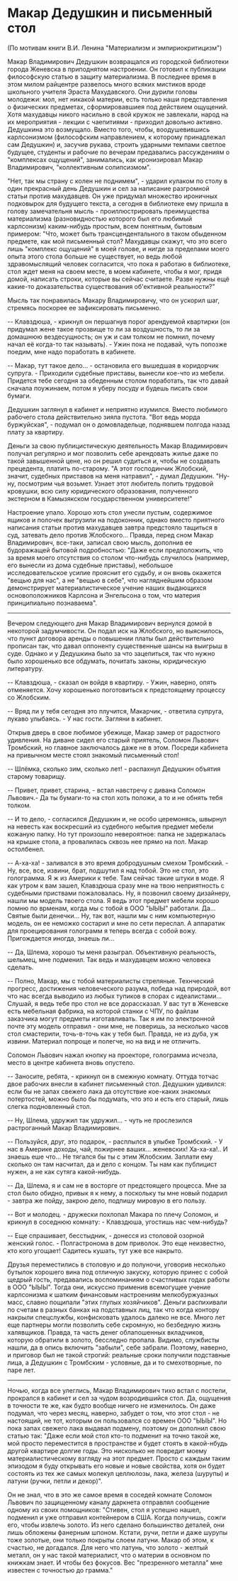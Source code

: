 # Макар Дедушкин и письменный стол

(По мотивам книги В.И. Ленина "Материализм и эмпириокритицизм")

Макар Владимирович Дедушкин возвращался из городской библиотеки города Женевска в приподнятом настроении. Он готовил к публикации философскую статью в защиту материализма. В последнее время в этом милом райцентре развелось много всяких мистиков вроде школьного учителя Эраста Махудавского. Они дурили головы молодежи: мол, нет никакой материи, есть только наши представления о физических предметах, сформировавшиея под действием ощущений. Хотя махудавцы никого насильно в свой кружок не завлекали, народ на их мероприятия - лекции с чаепитиями - приходил довольно активно. Дедушкина это возмущало. Вместо того, чтобы, воодушевившись карлсонизмом (философским направлением, к которому принадлежал сам Дедушкин) и, засучив рукава, строить ударными темпами светлое будущее, студенты и рабочие по вечерам предавались рассуждениям о "комплексах ощущений", занимались, как иронизировал Макар Владимирович, "коллективным солипсизмом".

"Нет, так мы страну с колен не поднимем", - ударил кулаком по столу в один прекрасный день Дедушкин и сел за написание разгромной статьи против махудавцев. Он уже придумал множество ироничных подковырок для будущего текста, а сегодня в библиотеке ему пришла в голову замечательня мысль - проиллюстрировать преимущества материализма (разновидностью которого был его любимый карлсонизм) каким-нибудь простым, всем понятным, бытовым примером: "Что, может быть трансцендентального в таком обыденном предмете, как мой письменный стол? Махудавцы скажут, что это всего лишь "комплекс ощущений" в моей голове, и нигде за пределами моего опыта этого стола больше не существует, но ведь любой здравомыслящий человек согласится, что пока я работаю в библиотеке, стол ждет меня на своем месте, в моем кабинете, чтобы я мог, придя домой, написать строки, которые вы сейчас считаете. Разве нужны ещё какие-то доказательства существования об'ективной реальности?"

Мысль так понравилась Макару Владимировичу, что он ускорил шаг, стремясь поскорее ее зафиксировать письменно. 

-- Клавздюша, - крикнул он першагнув порог арендуемой квартирки (он придумал жене такое прозвище то ли за воздушность, то ли за домашнюю вездесущность; он уж и сам толком не помнил, почему начал её когда-то так называть). - Ужин пока не подавай,  чуть попозже поедим, мне надо поработать в  кабинете.

-- Макар, тут такое дело... - остановила его вышедшая в коридорчик супруга. - Приходили судебные приставы, вынесли кое-что из мебели. Придется тебе сегодня за обеденным столом поработать, так что давай сначала поужинаем, потом я уберу посуду и будешь писать свои бумаги.

Дедушкин заглянул в кабинет и неприятно изумился. Вместо любимого рабочего стола действительно зияла пустота. "Вот ведь морда буржуйская", - подумал он о домовладельце, поднявшем полгода назад плату за квартиру. 

Деньги за свою публицистическую деятельность Макар Владимирович получал регулярно и мог позволить себе арендовать жилье даже по такой завышенной  цене, но он решил судиться и, чтобы не создавать прецедента, платить по-старому. "А этот господинчик Жлобский, значит, судебных приставов на меня натравил", - думал Дедушкин. "Ну-ну, посмотрим чья возьмет. Узнает этот любитель попить трудовой кровушки, всю силу юридического образования, полученного экстерном в Камызякском государственном университете!"

Настроение упало. Хорошо хоть стол унесли пустым, содержимое ящиков и полочек выгрузили на подоконник, однако вместо приятного написания статьи против махудавцев завтра предстояло тащиться в суд, затевать дело против Жлобского... Правда, перед сном Макар Владимирович, все-таки, записал свою мысль, дополнив ее будоражащей бытовой подробностью: "Даже если предположить, что за время моего отсутствия со столом что-нибудь случилось (например, его вынесли из дома судебные приставы), небольшое исследовательское усилие прояснит его судьбу, и он вновь окажется "вещью для нас", а не "вещью в себе", что нагляднейшим образом демонстрирует материалистическое учение наших выдающихся основоположников Карлсона и Энгельсона о том, что материя принципиально познаваема".

* * *

Вечером следующего дня Макар Владимирович вернулся домой в некоторой задумчивости. Он подал иск на Жлобского, но выяснилось, что пункт договора аренды о повышении платы был действительно прописан так, что давал оппоненту существенные шансы на выигрыш в суде. Однако и у Дедушкина было за что зацепиться, так что нужно было хорошенько все обдумать, почитать законы, юридическую литературу. 

-- Клавздюша, - сказал он войдя в квартиру. - Ужин, наверно, опять отменяется. Хочу хорошенько поготовиться к предстоящему процессу со Жлобским.  

-- Вряд ли у тебя сегодня это плучится, Макарчик, - ответила супруга,  лукаво улыбаясь. - У нас гости. Загляни в кабинет.

Открыв дверь в свое любимое убежище, Макар замер от радостного удивления. На диване сидел его старый приятель, Соломон Львович Тромбский, но главное заключалось даже не в этом. Посреди кабинета на привычном месте стоял знакомый письменный стол! 

-- Шлёмка, сколько зим, сколько лет! - распахнул Дедушкин объятия старому товарищу.

-- Привет, привет, старина, - встал навстречу с дивана Соломон Львович.- Да ты бумаги-то на стол хоть положи, а то и не обнять тебя толком.

-- И то дело, - согласился Дедушкин и, не особо церемонясь, швырнул на невесть как воскресший из судебного небытия предмет мебели кожаную папку. Но тут произошло невероятное: папка не задержалась на крышке стола, а провалилась сквозь нее прямо на пол. Макар остолбенел.

-- А-ха-ха! - заливался в это время добродушным смехом Тромбский. - Ну, все, все, извини, брат, подшутил я над тобой. Это не стол, это голограмма. Я ж из Америки к тебе. Там сейчас такие штуки в моде. Я как утром к вам зашел, Клавздюша сразу мне на твою неприятность с судебными приствами пожаловалась. Ну, я позвонил своему дизайнеру, нашли мы модель твоего стола. Я ведь этот предмет мебели хорошо помню по врменам, когда мы с тобой в ООО "ЫЫЫ" работали. Да... Святые были денечки... Ну, так вот, нашли мы с ним компьютерную модель, он ее неможко состарил и мне по сети переслал. А аппаратик для проецирования голограмм я теперь всегда с собой вожу. Пригождается иногда, знаешь ли...

-- Да, Шлема, хорошо ты меня разыграл. Объективную реальность, шельмец, мне подменил. Так ведь и махудавцем можно человека сделать.

-- Полно, Макар, мы с тобой материалисты стреляные. Технческий прогресс, достижения человеческого разума, победа над природой, вот что нас всегда выводило из любых тупиков в спорах с идеалистами... Слушай, я ведь тебе про стол не все дорассказал. У вас тут в Женевске есть мебельная фабрика, на которой станки с ЧПУ, по файлам заказчика могут предметы изготавливать. Так я им по электронной почте эту модель отправил - они мне, не поверишь, за несколько часов стол смастерили, точь-в-точь как у тебя был. Правда, не из дуба, уж извини. Материал попроще и полегче, но на вид и не отличить.

Соломон Львович нажал кнопку на проекторе, голограмма исчезла, место в центре кабинета вновь опустело.

-- Заносите, ребята, - крикнул он в смежную комнату. Оттуда тотчас двое рабочих внесли в кабинет письменный стол. Дедушкин удивился: если бы не запах свежего лака да отсутствие кое-каких знакомых потертостей, можно было бы подумать, что это и есть его старый, лишь слегка подновленный стол.

-- Ну, Шлема, удружил так удружил... - чуть не прослезился растроганный Макар Владимирович. 

-- Пользуйся, друг, это подарок, - расплылся в улыбке Тромбский. - У нас в Америке доходы, чай, пожирнее ваших... женевских! Ха-ха-ха!.. И знаешь еше что... Не тягался бы ты с этим Жлобским. Заплати ему сколько он там насчитал, да и дело с концом. Ты нам как публицист нужен, а не как сутяга какой-нибудь.

-- Да, Шлема, я и сам не в восторге от предстоящего процесса. Мне за стол было обидно, привык я к нему, а поскольку ты мне новый подарил - завтра же пойду, закрою дело, подпишу мировую в его пользу.

-- Вот и молодец. - дружески похлопал Макара по плечу Соломон, и крикнул в соседнюю комнату: - Клавздюша, угостишь нас чем-нибудь?

-- Еще спрашивает, бесстыдник, - донесся из столовой озорной женский голос. - Полгастронома в дом приволок. Это еще неизвестно, кто кого угощает! Садитесь кушать, тут уже все накрыто.

Друзья переместились в столовую и до полуночи, уговорив несколько бутылок хорошего вина под отличную закуску, которую принес с собой щедрый гость, предавались воспоминаниям о счастливых годах работы в ООО "ЫЫЫ". Тогда они, искуссно применив всемогущее учение карлсонизма к шатким финансовым настроениям мелкобуржуазных масс, славно пощипали "этих глупых хозяйчиков". Деньги распихивали по счетам в разных банках на подставных лиц, так что когда контору накрыли спецслужбы, конфисковать удалось далеко не все. Много лет еще партнеры могли позволить себе скромную, но безбедную жизнь халявщиков. Правда, та часть денег облапошенных вкладчиков, которую обратили в золото, бесследно пропала. Видимо, службисты нашли, да в опись включить "забыли", себе забрали. Поэтому, наверно, и приговор был не такой строгий:  реальные сроки получили подставные лица, а Дедушкин с Тромбским - условные, да и то смехотворные, по паре лет.

* * *

Ночью, когда все улеглись, Макар Владимирович тихо встал с постели, прокрался в кабинет и сел за чудом возродившийся стол. Да, ощущения в точности те же, как будто вообще ничего не изменилось. Он даже подумал, что через месяц, наверно, забудет о том, что этот стол - не настоящий, не тот, которым он пользовался со времен ООО "ЫЫЫ". Но пока запах свежего лака выдавал подмену, поэтому он дополнил свою статью так: "Даже если мой стол кто-то подменит на точно такой же, мой просто переместится в пространстве и будет стоять в какой-нбудь другой квартире долгие годы. Это нисколько не повредит моему материалистическому взгляду на этот предмет. Просто с каждым таким эпизодом я буду открывать его новые и новые свойства, хотя он будет состоять из тех же самых молекул целлюлозы, лака, железа (шурупы) и латуни (ручки, петли и декор)".

Он не знал, что в это же самое время в соседей комнате Соломон Львович по защищенному каналу даркнета отправлял сообщение одному из своих помощников: "Стивен, стол я успешно нашел, подменил и уже отправил контейнером в США. Когда получишь, сожги его, чтобы извлечь золото. Из него сделано большинство деталей, они лишь обложены фанерным шпоном. Кстати, ручи, петли и даже шурупы тоже золотые, они только покрыты слоем латуни. Макар об этом, к счастью, не догадался. Для него что латунь, что золото - желтый металл, он у нас такой материалист, что о материи в основном по книжкам знает. И чтобы без фокусов. Вес "презренного металла" мне известен с точностью до грамма."
